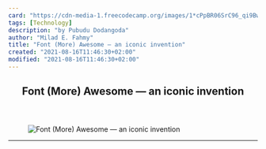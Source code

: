 ```yaml
---
card: "https://cdn-media-1.freecodecamp.org/images/1*cPpBR06SrC96_qi9Bw5Pmw.jpeg"
tags: [Technology]
description: "by Pubudu Dodangoda"
author: "Milad E. Fahmy"
title: "Font (More) Awesome — an iconic invention"
created: "2021-08-16T11:46:30+02:00"
modified: "2021-08-16T11:46:30+02:00"
---
```

<div class="site-wrapper">
<main id="site-main" class="site-main outer">
<div class="inner">
<article class="post-full post tag-technology tag-ux tag-css tag-design tag-web-development ">
<header class="post-full-header">
<h1 class="post-full-title">Font (More) Awesome — an iconic invention</h1>
</header>
<figure class="post-full-image">
<picture>
<source media="(max-width: 700px)" sizes="1px" srcset="data:image/gif;base64,R0lGODlhAQABAIAAAAAAAP///yH5BAEAAAAALAAAAAABAAEAAAIBRAA7 1w">
<source media="(min-width: 701px)" sizes="(max-width: 800px) 400px,
(max-width: 1170px) 700px,
1400px" srcset="https://cdn-media-1.freecodecamp.org/images/1*cPpBR06SrC96_qi9Bw5Pmw.jpeg 300w,
https://cdn-media-1.freecodecamp.org/images/1*cPpBR06SrC96_qi9Bw5Pmw.jpeg 600w,
https://cdn-media-1.freecodecamp.org/images/1*cPpBR06SrC96_qi9Bw5Pmw.jpeg 1000w,
https://cdn-media-1.freecodecamp.org/images/1*cPpBR06SrC96_qi9Bw5Pmw.jpeg 2000w">
<img onerror="this.style.display='none'" src="https://cdn-media-1.freecodecamp.org/images/1*cPpBR06SrC96_qi9Bw5Pmw.jpeg" alt="Font (More) Awesome — an iconic invention">
</picture>
</figure>
<section class="post-full-content">
<div class="post-content medium-migrated-article">
</div>
<hr>
</section>
</article>
</div>
</main>
</div>
<!-- Google Tag Manager (noscript) -->
<!-- End Google Tag Manager (noscript) -->
